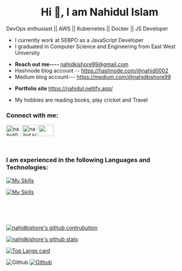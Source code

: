 ### <h1 align="center">Hi 👋, I am Nahidul Islam </h1>
DevOps enthusiast || AWS || Kubernetes || Docker || JS Developer  <br>
* I currently work at SEBPO as a JavaScript Developer
* I graduated in Computer Science and Engineering from East West University
- <strong>Reach out me----  </strong> nahidkishore99@gmail.com
- Hashnode blog account -- https://hashnode.com/@nahid0002
- Medium blog account--- https://medium.com/@nahidkishore99
- <p> <strong>Portfolio site </strong> <a href="https://nahidul.netlify.app/" target="_blank"> https://nahidul.netlify.app/ </a></p>
* My hobbies are reading books, play cricket and Travel
### Connect with me:

<p align="center">

<a href="https://linkedin.com/in/nahid099/" target="blank"><img align="center" src="https://raw.githubusercontent.com/rahuldkjain/github-profile-readme-generator/master/src/images/icons/Social/linked-in-alt.svg" alt="nahid099/" height="30" width="40" /></a> <a href="https://www.facebook.com/nahid.kishore/" target="blank"><img align="center" src="https://raw.githubusercontent.com/rahuldkjain/github-profile-readme-generator/master/src/images/icons/Social/facebook-alt.svg" alt="nahid.kishore/" height="30" width="40" /></a> <a href="https://nahidul.netlify.app/" target="blank"><img align="center" src="https://img.shields.io/badge/website-000000?style=for-the-badge&logo=About.me&logoColor=white" height="30" width="40" /></a>

 
 </p>

<!-- [![LinkedIn Connect](https://img.shields.io/badge/%20-Connect-black?color=14171A&labelColor=212121&logo=linkedin&logoColor=ffffff)](https://www.linkedin.com/in/nahid099/) 
[![Facebook Add](https://img.shields.io/badge/%20-Follow-black?color=14171A&labelColor=1976d2&logo=facebook&logoColor=ffffff)](https://www.facebook.com/nahid.kishore/)
[![Website portfolio](https://img.shields.io/badge/%20-Follow-black?color=14171A&labelColor=1976d2&logo=website&logoColor=ffffff)](https://nahidul.netlify.app/) -->
<br/>

### I am experienced in the following Languages and Technologies:
[![My Skills](https://skillicons.dev/icons?i=js,react,nodejs,express,aws,docker,kubernetes,git,ansible,jenkins,redux,tailwind,materialui,mongodb,mysql&perline=8&theme=dark)](https://skillicons.dev)

[![My Skills](https://skillicons.dev/icons?i=c,py,firebase,vscode,powershell,bash,postman,netlify,heroku,gitlab,nginx&perline=8&theme=dark)](https://skillicons.dev)
 
 
 <!--
<p align="center">
  <a href="https://skillicons.dev">
    <img src="https://skillicons.dev/icons?i=js,react,nodejs,express,aws,docker,kubernetes,git,ansible,jenkins,redux,tailwind,materialui,mongodb,mysql &theme=dark" />
  </a>
</p>
<p align="center">
  <a href="https://skillicons.dev">
    <img src="https://skillicons.dev/icons?i=c,py,firebase,git,vscode,powershell,bash,postman,netlify,heroku,gitlab,nginx," />
  </a>
</p>
-->
<br />
<br/>
<br/>

[![nahidkishore's github contrubution](https://github-readme-streak-stats.herokuapp.com/?user=nahidkishore&show_icons=true&theme=synthwave)](https://github.com/nahidkishore)


[![nahidkishore's github stats](https://github-readme-stats.vercel.app/api?username=nahidkishore&show_icons=true&theme=cobalt)](https://github.com/nahidkishore/github-readme-stats)

[![Top Langs card](https://github-readme-stats.vercel.app/api/top-langs/?username=nahidkishore&card_width=550&show_icons=true&theme=radical&layout=compact&langs_count=20)](https://github.com/nahidkishore)



![Github](https://visitor-badge.laobi.icu/badge?page_id=nahidkishore)
[![Github](https://img.shields.io/github/followers/nahidkishore?label=Follow&style=social)](https://github.com/nahidkishore)



